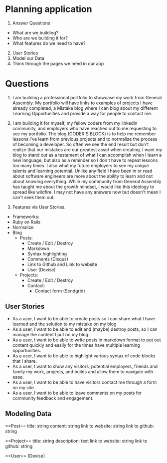 # Planning application
 1. Answer Questions
  - What are we building?
  - Who are we building it for?
  - What features do we need to have?

 2. User Stories
 3. Model our Data
 4. Think through the pages we need in our app

# Questions
 1. I am  building a professional portfolio to showcase my  work from General Assembly. My portfolio will have links to examples of projects I have already completed, a Mistake blog where I can blog about my different Learning Opportunities and provide a way for people to contact me.

 2. I am building it for myself, my fellow coders from my linkedin community, and employers who have reached out to me requesting to see my portfolio. The blog (CODER'S BLOCK) is to help me remember lessons I've learn from previous projects and to normalize the process of becoming a developer. So often we see the end result but don't realize that our mistakes are our greatest asset when creating. I want my blog to stand out as a testament of what I can accomplish when I learn a new language, but also as a reminder so I don't have to repeat lessons too many times. I also what my future employers to see my unique talents and learning potential. Unlike any field I have been in or read about software engineers are more about the ability to learn and not about knowing everything. While my community from General Assembly has taught me about the growth mindset, I would like this ideology to spread like wildfire. I may not have any answers now but doesn't mean I can't seek them out.

 3. Features via User Stories.

  - Frameworks:
   - Ruby on Rails
   - Normalize
  - Blog
    - Posts:
      - Create / Edit / Destroy
      - Markdown
      - Syntax highlighting
      - Comments (Disqus)
      - Link to Github and Link to website
      - User (Devise)
    - Projects:
      - Create / Edit / Destroy
      - Contact:
        - Contact form (Sendgrid)


 ## User Stories

 - As a user, I want to be able to create posts so I can share what I have learned and the solution to my mistake on my blog
 - As a user, I want to be able to edit and (maybe) destroy posts, so I can manage the content I put on my blog.
 - As a user, I want to be able to write posts in markdown format to put out content quickly and easily for the times have multiple learning opportunities.
 - As a user, I want to be able to highlight various syntax of code blocks that I share.
 - As a user, I want to show any visitors, potential employers, friends and family my work, projects, and builds  and allow them to navigate with ease.
 - As a user, I want to be able to have visitors contact me through a form on my site.
 - As a user, I want to be able to leave comments on my posts for community feedback and engagement.

 ## Modeling Data

  ==Post==
    title: string
    content: string
    link to website: string
    link to github: string

  ==Project==
    title: string
    description: text
    link to website: string
    link to github: string

  ==User==
    (Devise)
